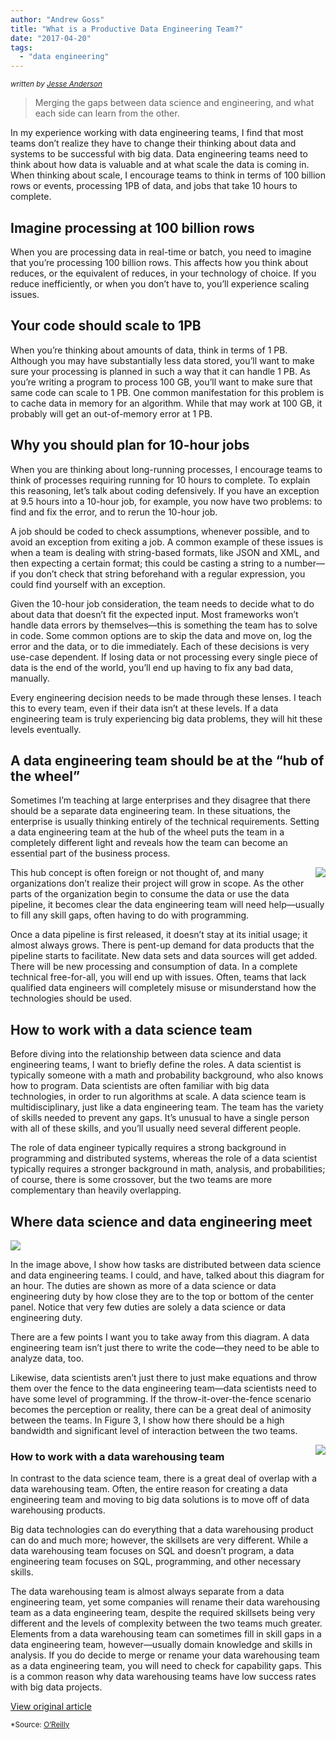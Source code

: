 ```yaml
---
author: "Andrew Goss"
title: "What is a Productive Data Engineering Team?"
date: "2017-04-20"
tags:
  - "data engineering"
---
```

<sub><i>written by <a href="https://www.oreilly.com/people/17084-jesse-anderson" target="_blank">Jesse Anderson</a></i></sub>

> Merging the gaps between data science and engineering, and what each side can learn from the other.

In my experience working with data engineering teams, I find that most teams don’t realize they have to change their thinking about data and systems to be successful with big data. Data engineering teams need to think about how data is valuable and at what scale the data is coming in. When thinking about scale, I encourage teams to think in terms of 100 billion rows or events, processing 1PB of data, and jobs that take 10 hours to complete.

## Imagine processing at 100 billion rows

When you are processing data in real-time or batch, you need to imagine that you’re processing 100 billion rows. This affects how you think about reduces, or the equivalent of reduces, in your technology of choice. If you reduce inefficiently, or when you don’t have to, you’ll experience scaling issues.

## Your code should scale to 1PB

When you’re thinking about amounts of data, think in terms of 1 PB. Although you may have substantially less data stored, you’ll want to make sure your processing is planned in such a way that it can handle 1 PB. As you’re writing a program to process 100 GB, you’ll want to make sure that same code can scale to 1 PB. One common manifestation for this problem is to cache data in memory for an algorithm. While that may work at 100 GB, it probably will get an out-of-memory error at 1 PB.

## Why you should plan for 10-hour jobs

When you are thinking about long-running processes, I encourage teams to think of processes requiring running for 10 hours to complete. To explain this reasoning, let’s talk about coding defensively. If you have an exception at 9.5 hours into a 10-hour job, for example, you now have two problems: to find and fix the error, and to rerun the 10-hour job.

A job should be coded to check assumptions, whenever possible, and to avoid an exception from exiting a job. A common example of these issues is when a team is dealing with string-based formats, like JSON and XML, and then expecting a certain format; this could be casting a string to a number—if you don’t check that string beforehand with a regular expression, you could find yourself with an exception.

Given the 10-hour job consideration, the team needs to decide what to do about data that doesn’t fit the expected input. Most frameworks won’t handle data errors by themselves—this is something the team has to solve in code. Some common options are to skip the data and move on, log the error and the data, or to die immediately. Each of these decisions is very use-case dependent. If losing data or not processing every single piece of data is the end of the world, you’ll end up having to fix any bad data, manually.

Every engineering decision needs to be made through these lenses. I teach this to every team, even if their data isn’t at these levels. If a data engineering team is truly experiencing big data problems, they will hit these levels eventually.

## A data engineering team should be at the “hub of the wheel”

Sometimes I’m teaching at large enterprises and they disagree that there should be a separate data engineering team. In these situations, the enterprise is usually thinking entirely of the technical requirements. Setting a data engineering team at the hub of the wheel puts the team in a completely different light and reveals how the team can become an essential part of the business process.

<img src="https://d3ansictanv2wj.cloudfront.net/image00-d628951691b15e9457f4cfe9200f20d4.jpg" align="right">

This hub concept is often foreign or not thought of, and many organizations don’t realize their project will grow in scope. As the other parts of the organization begin to consume the data or use the data pipeline, it becomes clear the data engineering team will need help—usually to fill any skill gaps, often having to do with programming.

Once a data pipeline is first released, it doesn’t stay at its initial usage; it almost always grows. There is pent-up demand for data products that the pipeline starts to facilitate. New data sets and data sources will get added. There will be new processing and consumption of data. In a complete technical free-for-all, you will end up with issues. Often, teams that lack qualified data engineers will completely misuse or misunderstand how the technologies should be used.

## How to work with a data science team

Before diving into the relationship between data science and data engineering teams, I want to briefly define the roles. A data scientist is typically someone with a math and probability background, who also knows how to program. Data scientists are often familiar with big data technologies, in order to run algorithms at scale. A data science team is multidisciplinary, just like a data engineering team. The team has the variety of skills needed to prevent any gaps. It’s unusual to have a single person with all of these skills, and you’ll usually need several different people.

The role of data engineer typically requires a strong background in programming and distributed systems, whereas the role of a data scientist typically requires a stronger background in math, analysis, and probabilities; of course, there is some crossover, but the two teams are more complementary than heavily overlapping.

## Where data science and data engineering meet

<img src="https://d3ansictanv2wj.cloudfront.net/image01-1ce0c458317c9db05febf41792a73973.jpg">

In the image above, I show how tasks are distributed between data science and data engineering teams. I could, and have, talked about this diagram for an hour. The duties are shown as more of a data science or data engineering duty by how close they are to the top or bottom of the center panel. Notice that very few duties are solely a data science or data engineering duty.

There are a few points I want you to take away from this diagram. A data engineering team isn’t just there to write the code—they need to be able to analyze data, too.

Likewise, data scientists aren’t just there to just make equations and throw them over the fence to the data engineering team—data scientists need to have some level of programming. If the throw-it-over-the-fence scenario becomes the perception or reality, there can be a great deal of animosity between the teams. In Figure 3, I show how there should be a high bandwidth and significant level of interaction between the two teams.

<img src="https://d3ansictanv2wj.cloudfront.net/image02-94a3d7311cd4cfe3d85bd7f204066259.jpg" align="right">

### How to work with a data warehousing team

In contrast to the data science team, there is a great deal of overlap with a data warehousing team. Often, the entire reason for creating a data engineering team and moving to big data solutions is to move off of data warehousing products.

Big data technologies can do everything that a data warehousing product can do and much more; however, the skillsets are very different. While a data warehousing team focuses on SQL and doesn’t program, a data engineering team focuses on SQL, programming, and other necessary skills.

The data warehousing team is almost always separate from a data engineering team, yet some companies will rename their data warehousing team as a data engineering team, despite the required skillsets being very different and the levels of complexity between the two teams much greater. Elements from a data warehousing team can sometimes fill in skill gaps in a data engineering team, however—usually domain knowledge and skills in analysis. If you do decide to merge or rename your data warehousing team as a data engineering team, you will need to check for capability gaps. This is a common reason why data warehousing teams have low success rates with big data projects.

<a href="https://www.oreilly.com/ideas/what-is-a-productive-data-engineering-team" class="btn" target="_blank">View original article</a>

<sub>*Source: <a href="https://www.oreilly.com" target=_>O’Reilly</a></sub>